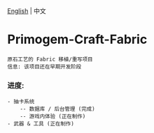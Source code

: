[English](README.md) | 中文

# Primogem-Craft-Fabric
    原石工艺的 Fabric 移植/重写项目
    信息: 该项目还在早期开发阶段

### 进度:
    - 抽卡系统
        -- 数据库 / 后台管理 (完成)
        -- 游戏内体验 (正在制作)
    - 武器 & 工具 (正在制作)